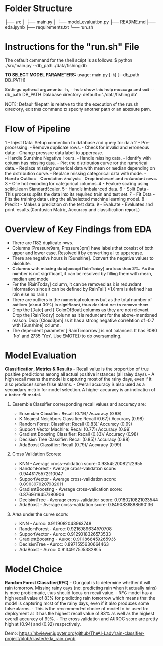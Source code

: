 
# Folder Structure
├── src
│ ├── main.py
│ └── model_evaluation.py
├── README.md
├── eda.ipynb
├── requirements.txt
└── run.sh



# Instructions for the "run.sh" File

The default command for the shell script is as follows:
$ python ./src/main.py --db_path ./data/fishing.db

**TO SELECT MODEL PARAMETERS:**
usage: main.py [-h] [--db_path DB_PATH]
                          

Settings
optional arguments:
  -h, --help            show this help message and exit
  --db_path DB_PATH     Database directory: default = './data/fishing.db'
 
NOTE: Default filepath is relative to this the execution of the run.sh directory, edit this command to specify another path or an absolute path.

# Flow of Pipeline
1 - Injest Data: Setup connection to database and query for data
2 - Pre-processing:
     - Remove duplicate rows.
     - Check for invalid and erroneous data:
		- Change pressure data label to uppercase.	
		- Handle Sunshine Negative Hours.
     - Handle missing data.
		- Identify with column has missing data.
		- Plot the distribution curve for the numerical data.
     	- Replace missing numerical data with mean or median depending on the distribution curve.
		- Replace missing categorical data with mode.
	- Handle Outliers
      - Correlation Analysis
	- Drop irrelevant and redundant rows.
3 - One hot encoding for categorical columns.
4 - Feature scaling using scikit_learn StandardScaler.
5 - Handle imbalanced data.
6 - Split Data - This process splits the data into its required train and test set. 
7 - Fit Data - Fits the training data using the all/selected machine learning model. 
8 - Predict - Makes a prediction on the test data.
9 - Evaluate - Evaluates and print results.(Confusion Matrix, Accuracy and classification report.)

# Overview of Key Findings from EDA
- There are 1182 duplicate rows.
- Columns [Pressure9am, Pressure3pm] have labels that consist of both upper and lower case. Resolved it by converting all to uppercase.
- There are negative hours in [Sunshine]. Convert the negative values to absolute. 
- Columns with missing data[except RainToday] are less than 3%. As the number is not significant, it can be resolved by filling them with mean, median and mode.
- For the [RainToday] column, it can be removed as it is redundant information since it can be defined by RainFall( >1.0mm is defined has rain else no rain.)
- There are outliers in the numerical columns but as the total number of outliers (about 30%) is significant, thus decided not to remove them.
- Drop the [Date] and [ ColorOfBoat] columns as they are not relevant. Drop the [RainToday] column as it is redundant for the above-mentioned reason. Drop [Cloud3pm] as it has a strong 
  negative correlation of -0.7 with [Sunshine] column.
- The dependent parameter [ RainTomorrow ] is not balanced. It has 9080 'No' and 2735 'Yes'. Use SMOTE() to do oversampling.


# Model Evaluation
**Classification, Metrics & Results**
	- Recall value is the proportion of true positive predictions among all actual positive instances (all rainy days). 
	- A high recall means the model is capturing most of the rainy days, even if it also produces some false alarms.
	- Overall accuracy is also used as a secondary metric for model selection. A higher accuracy is an indication of a better-fit model. 

1. Ensemble Classifier corresponding recall values and accuracy are:
	- Ensemble Classifier:             Recall (0.79)/ Accuracy (0.99)
	- K Nearest Neighbors Classifier:  Recall (0.67)/ Accuracy (0.98)
	- Random Forest Classifier:        Recall (0.83)/ Accuracy (0.99)
	- Support Vector Machine:          Recall (0.77)/ Accuracy (0.99)
	- Gradient Boosting Classifier:    Recall (0.83)/ Accuracy (0.98)
	- Decision Tree Classifier:        Recall (0.85)/ Accuracy (0.98)
	- AdaBoost Classifier:             Recall (0.79)/ Accuracy (0.99)

2. Cross Validation Scores:
	- KNN - Average cross-validation score: 0.9354520082122955
	- RandomForest - Average cross-validation score: 0.9446175572910047
	- SupportVector - Average cross-validation score: 0.8906970207982011
	- GradientBoosting - Average cross-validation score: 0.8768619457980906
	- DecisionTree - Average cross-validation score: 0.9180210821033544
	- AdaBoost - Average cross-validation score: 0.8490839888690136

3. Area under the curve score:
	- KNN - Auroc: 0.9119082043963748
	- RandomForest - Auroc: 0.9216989634970708
	- SupportVector - Auroc: 0.9129018326573533
	- GradientBoosting - Auroc: 0.9111868459265936
	- DecisionTree - Auroc: 0.8971555630664463
	- AdaBoost - Auroc: 0.9134917505382805
   

# Model Choice
**Random Forest Classifier(RFC)**
	- Our goal is to determine whether it will rain tomorrow. Missing rainy days (not predicting rain when it actually rains) is more problematic, thus should focus on recall value.
	- RFC model has a high recall value of 83% for predicting rain tomorrow which means that the model is capturing most of the rainy days, even if it also produces some false alarms.
	- This is the recommended choice of model to be used for deployment as it has the highest recall value of 83% as well as the highest overall accuracy of 99%.
	- The cross validation and AUROC score are pretty high at (0.94) and (0.92) respectively. 


Demo:
https://nbviewer.jupyter.org/github/TheAI-Lady/rain-classifier-project/blob/master/eda_rain.ipynb

